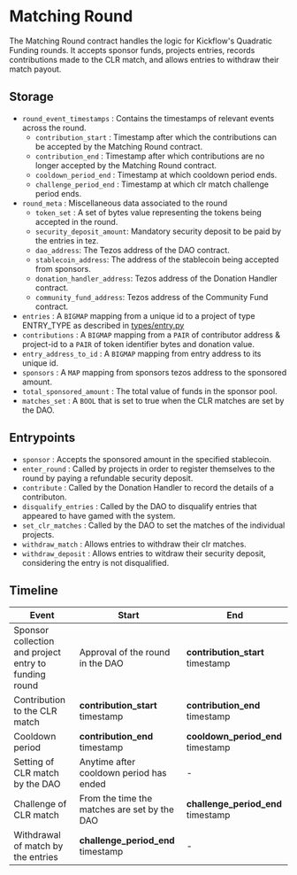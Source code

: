 # Matching Round

The Matching Round contract handles the logic for Kickflow's Quadratic Funding rounds. It accepts sponsor funds, projects entries, records contributions made to the CLR match, and allows entries to withdraw their match payout.

## Storage

- `round_event_timestamps` : Contains the timestamps of relevant events across the round.
  - `contribution_start` : Timestamp after which the contributions can be accepted by the Matching Round contract.
  - `contribution_end` : Timestamp after which contributions are no longer accepted by the Matching Round contract.
  - `cooldown_period_end` : Timestamp at which cooldown period ends.
  - `challenge_period_end` : Timestamp at which clr match challenge period ends.
- `round_meta` : Miscellaneous data associated to the round
  - `token_set` : A set of bytes value representing the tokens being accepted in the round.
  - `security_deposit_amount`: Mandatory security deposit to be paid by the entries in tez.
  - `dao_address`: The Tezos address of the DAO contract.
  - `stablecoin_address`: The address of the stablecoin being accepted from sponsors.
  - `donation_handler_address`: Tezos address of the Donation Handler contract.
  - `community_fund_address`: Tezos address of the Community Fund contract.
- `entries` : A `BIGMAP` mapping from a unique id to a project of type ENTRY_TYPE as described in [types/entry.py](https://github.com/kickflowio/funding-contracts/blob/master/types/entry.py)
- `contributions` : A `BIGMAP` mapping from a `PAIR` of contributor address & project-id to a `PAIR` of token identifier bytes and donation value.
- `entry_address_to_id` : A `BIGMAP` mapping from entry address to its unique id.
- `sponsors` : A `MAP` mapping from sponsors tezos address to the sponsored amount.
- `total_sponsored_amount` : The total value of funds in the sponsor pool.
- `matches_set` : A `BOOL` that is set to true when the CLR matches are set by the DAO.

## Entrypoints

- `sponsor` : Accepts the sponsored amount in the specified stablecoin.
- `enter_round` : Called by projects in order to register themselves to the round by paying a refundable security deposit.
- `contribute` : Called by the Donation Handler to record the details of a contributon.
- `disqualify_entries` : Called by the DAO to disqualify entries that appeared to have gamed with the system.
- `set_clr_matches` : Called by the DAO to set the matches of the individual projects.
- `withdraw_match` : Allows entries to withdraw their clr matches.
- `withdraw_deposit` : Allows entries to witdraw their security deposit, considering the entry is not disqualified.

## Timeline

| Event                                                 | Start                                        | End                                |
| ----------------------------------------------------- | -------------------------------------------- | ---------------------------------- |
| Sponsor collection and project entry to funding round | Approval of the round in the DAO             | **contribution_start** timestamp   |
| Contribution to the CLR match                         | **contribution_start** timestamp             | **contribution_end** timestamp     |
| Cooldown period                                       | **contribution_end** timestamp               | **cooldown_period_end** timestamp  |
| Setting of CLR match by the DAO                       | Anytime after cooldown period has ended      | -                                  |
| Challenge of CLR match                                | From the time the matches are set by the DAO | **challenge_period_end** timestamp |
| Withdrawal of match by the entries                    | **challenge_period_end** timestamp           | -                                  |

